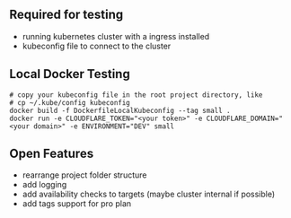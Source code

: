 

## Required for testing
* running kubernetes cluster with a ingress installed
* kubeconfig file to connect to the cluster

## Local Docker Testing
```
# copy your kubeconfig file in the root project directory, like 
# cp ~/.kube/config kubeconfig
docker build -f DockerfileLocalKubeconfig --tag small .
docker run -e CLOUDFLARE_TOKEN="<your token>" -e CLOUDFLARE_DOMAIN="<your domain>" -e ENVIRONMENT="DEV" small
```

## Open Features
* rearrange project folder structure
* add logging
* add availability checks to targets (maybe cluster internal if possible)
* add tags support for pro plan
